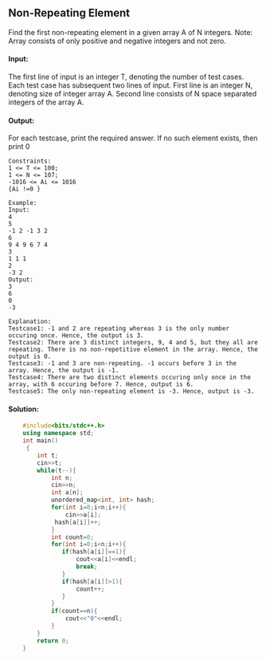 ## Non-Repeating Element 
Find the first non-repeating element in a given array A of N integers.
Note: Array consists of only positive and negative integers and not zero.

#### Input:
The first line of input is an integer T, denoting the number of test cases. Each test case has subsequent two lines of input. First line is an integer N, denoting size of integer array A. Second line consists of N space separated integers of the array A.

#### Output:
For each testcase, print the required answer. If no such element exists, then print 0
```
Constraints:
1 <= T <= 100;
1 <= N <= 107;
-1016 <= Ai <= 1016
{Ai !=0 }

Example:
Input:
4
5
-1 2 -1 3 2
6
9 4 9 6 7 4
3
1 1 1
2
-3 2
Output:
3
6
0
-3

Explanation:
Testcase1: -1 and 2 are repeating whereas 3 is the only number occuring once. Hence, the output is 3.
Testcase2: There are 3 distinct integers, 9, 4 and 5, but they all are repeating. There is no non-repetitive element in the array. Hence, the output is 0.
Testcase3: -1 and 3 are non-repeating. -1 occurs before 3 in the array. Hence, the output is -1.
Testcase4: There are two distinct elements occuring only once in the array, with 6 occuring before 7. Hence, output is 6.
Testcase5: The only non-repeating element is -3. Hence, output is -3.
```
#### Solution:
```c++
    #include<bits/stdc++.h>
    using namespace std;
    int main()
     {
    	int t;
    	cin>>t;
    	while(t--){
    	    int n;
    	    cin>>n;
    	    int a[n];
    	    unordered_map<int, int> hash;
    	    for(int i=0;i<n;i++){
    	        cin>>a[i];
    	     hash[a[i]]++;
    	    }
            int count=0;
    	    for(int i=0;i<n;i++){
    	       if(hash[a[i]]==1){
    	           cout<<a[i]<<endl;
    	           break;
    	       }
    	       if(hash[a[i]]>1){
    	           count++;
    	       }
    	    }
    	    if(count==n){
    	        cout<<"0"<<endl;
    	    }
    	}
    	return 0;
    }
```
